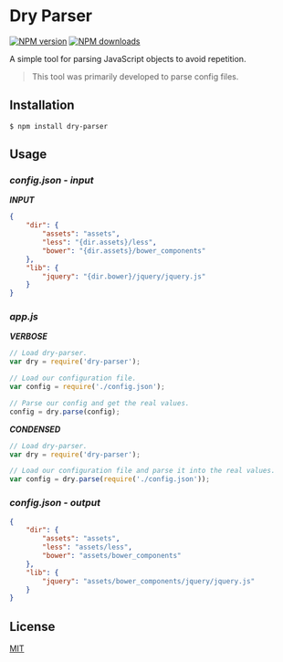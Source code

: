 # Dry Parser
[![NPM version][npm-image]][npm-url]
[![NPM downloads][npm-downloads-image]][npm-url]

A simple tool for parsing JavaScript objects to avoid repetition.

> This tool was primarily developed to parse config files.

## Installation
```
$ npm install dry-parser
```
## Usage

### _config.json - input_

**_INPUT_**

```json
{
    "dir": {
        "assets": "assets",
        "less": "{dir.assets}/less",
        "bower": "{dir.assets}/bower_components"
    },
    "lib": {
        "jquery": "{dir.bower}/jquery/jquery.js"
    }
}
```

### _app.js_

**_VERBOSE_**

```js
// Load dry-parser.
var dry = require('dry-parser');

// Load our configuration file.
var config = require('./config.json');

// Parse our config and get the real values.
config = dry.parse(config);
```

**_CONDENSED_**

```js
// Load dry-parser.
var dry = require('dry-parser');

// Load our configuration file and parse it into the real values.
var config = dry.parse(require('./config.json'));
```

### _config.json - output_

```json
{
    "dir": {
        "assets": "assets",
        "less": "assets/less",
        "bower": "assets/bower_components"
    },
    "lib": {
        "jquery": "assets/bower_components/jquery/jquery.js"
    }
}
```

## License
[MIT](https://github.com/arxstudios/dry-parser/blob/master/LICENSE)

[npm-downloads-image]: http://img.shields.io/npm/dm/dry-parser.svg?style=flat-square
[npm-url]: https://npmjs.org/package/dry-parser
[npm-image]: http://img.shields.io/npm/v/dry-parser.svg?style=flat-square
